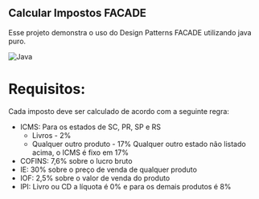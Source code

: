 ## Calcular Impostos FACADE

Esse projeto demonstra o uso do Design Patterns FACADE utilizando java puro.

![Java](https://img.shields.io/badge/java-%23ED8B00.svg?style=for-the-badge&logo=openjdk&logoColor=white)

# Requisitos:
Cada imposto deve ser calculado de acordo com a seguinte regra:

- ICMS:
  Para os estados de SC, PR, SP e RS
  - Livros - 2%
  - Qualquer outro produto - 17%
  Qualquer outro estado não listado acima, o ICMS é fixo em 17%
- COFINS: 7,6% sobre o lucro bruto
- IE: 30% sobre o preço de venda de qualquer produto
- IOF: 2,5% sobre o valor de venda do produto
- IPI: Livro ou CD a líquota é 0% e para os demais produtos é 8%
